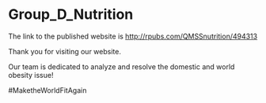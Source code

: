 # Group_D_Nutrition

The link to the published website is http://rpubs.com/QMSSnutrition/494313


Thank you for visiting our website. 

Our team is dedicated to analyze and resolve the domestic and world obesity issue!


#MaketheWorldFitAgain
